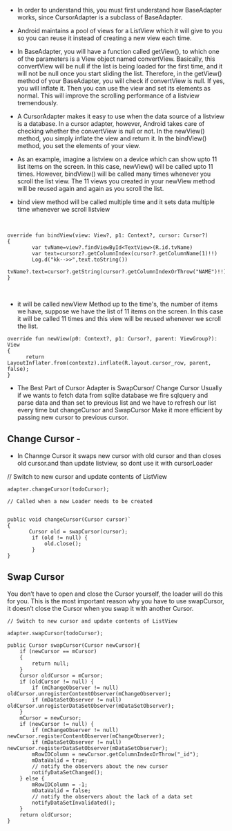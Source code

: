 * In order to understand this, you must first understand how BaseAdapter works, since CursorAdapter is a subclass of BaseAdapter.


* Android maintains a pool of views for a ListView which it will give to you so you can reuse it instead of creating a new view each time.


* In BaseAdapter, you will have a function called getView(), to which one of the parameters is a View object named convertView. Basically, this convertView will be null if the list is being loaded for the first time, and it will not be null once you start sliding the list. Therefore, in the getView() method of your BaseAdapter, you will check if convertView is null. If yes, you will inflate it. Then you can use the view and set its elements as normal. This will improve the scrolling performance of a listview tremendously.


* A CursorAdapter makes it easy to use when the data source of a listview is a database. In a cursor adapter, however, Android takes care of checking whether the convertView is null or not. In the newView() method, you simply inflate the view and return it. In the bindView() method, you set the elements of your view.


* As an example, imagine a listview on a device which can show upto 11 list items on the screen. In this case, newView() will be called upto 11 times. However, bindView() will be called many times whenever you scroll the list view. The 11 views you created in your newView method will be reused again and again as you scroll the list.


* bind view method will be called multiple time and it sets data multiple time whenever we scroll listview
<br>

```
override fun bindView(view: View?, p1: Context?, cursor: Cursor?)
{
        var tvName=view?.findViewById<TextView>(R.id.tvName)
        var text=cursorz?.getColumnIndex(cursor?.getColumnName(1)!!)
        Log.d("kk-->>",text.toString())
        tvName?.text=cursor?.getString(cursor?.getColumnIndexOrThrow("NAME")!!)
}
```

<br>

* it will be called newView Method up to the time's, the number of items we have, suppose we have the list of 11 items on the screen. In this case it will be called 11 times and this view will be reused whenever we scroll the list.


```
override fun newView(p0: Context?, p1: Cursor?, parent: ViewGroup?): View
{
      return LayoutInflater.from(contextz).inflate(R.layout.cursor_row, parent, false);
}
```

* The Best Part of Cursor Adapter is SwapCursor/ Change Cursor
Usually if we wants to fetch data from sqlite database we fire sqlquery and parse data and than set to previous list and we have to refresh our list every time but changeCursor and SwapCursor Make it more efficient by passing new cursor to previous cursor.
## Change Cursor -
* In Channge Cursor it swaps new cursor with old cursor and than closes old cursor.and than update listview, so dont use it with cursorLoader

// Switch to new cursor and update contents of ListView

`adapter.changeCursor(todoCursor);`
```
// Called when a new Loader needs to be created


public void changeCursor(Cursor cursor)`
{
       Cursor old = swapCursor(cursor);
        if (old != null) {
            old.close();
        }
}
```
## Swap Cursor

You don’t have to open and close the Cursor yourself, the loader will do this for you. This is the most important reason why you have to use swapCursor, it doesn’t close the Cursor when you swap it with another Cursor.
```
// Switch to new cursor and update contents of ListView

adapter.swapCursor(todoCursor);
```
```
public Cursor swapCursor(Cursor newCursor){
    if (newCursor == mCursor)
    {
        return null;
    }
    Cursor oldCursor = mCursor;
    if (oldCursor != null) {
        if (mChangeObserver != null) oldCursor.unregisterContentObserver(mChangeObserver);
        if (mDataSetObserver != null) oldCursor.unregisterDataSetObserver(mDataSetObserver);
    }
    mCursor = newCursor;
    if (newCursor != null) {
        if (mChangeObserver != null) newCursor.registerContentObserver(mChangeObserver);
        if (mDataSetObserver != null) newCursor.registerDataSetObserver(mDataSetObserver);
        mRowIDColumn = newCursor.getColumnIndexOrThrow("_id");
        mDataValid = true;
        // notify the observers about the new cursor
        notifyDataSetChanged();
    } else {
        mRowIDColumn = -1;
        mDataValid = false;
        // notify the observers about the lack of a data set
        notifyDataSetInvalidated();
    }
    return oldCursor;
}
```

